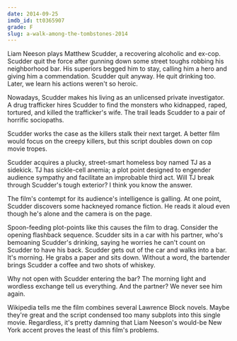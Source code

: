 ```yaml
---
date: 2014-09-25
imdb_id: tt0365907
grade: F
slug: a-walk-among-the-tombstones-2014
---
```


Liam Neeson plays Matthew Scudder, a recovering alcoholic and ex-cop. Scudder quit the force after gunning down some street toughs robbing his neighborhood bar. His superiors begged him to stay, calling him a hero and giving him a commendation. Scudder quit anyway. He quit drinking too. Later, we learn his actions weren't so heroic.

<!-- end -->

Nowadays, Scudder makes his living as an unlicensed private investigator. A drug trafficker hires Scudder to find the monsters who kidnapped, raped, tortured, and killed the trafficker's wife. The trail leads Scudder to a pair of horrific sociopaths.

Scudder works the case as the killers stalk their next target. A better film would focus on the creepy killers, but this script doubles down on cop movie tropes.

Scudder acquires a plucky, street-smart homeless boy named TJ as a sidekick. TJ has sickle-cell anemia; a plot point designed to engender audience sympathy and facilitate an improbable third act. Will TJ break through Scudder's tough exterior? I think you know the answer.

The film's contempt for its audience's intelligence is galling. At one point, Scudder discovers some hackneyed romance fiction. He reads it aloud even though he's alone and the camera is on the page.

Spoon-feeding plot-points like this causes the film to drag. Consider the opening flashback sequence. Scudder sits in a car with his partner, who's bemoaning Scudder's drinking, saying he worries he can't count on Scudder to have his back. Scudder gets out of the car and walks into a bar. It's morning. He grabs a paper and sits down. Without a word, the bartender brings Scudder a coffee and two shots of whiskey.

Why not open with Scudder entering the bar? The morning light and wordless exchange tell us everything. And the partner? We never see him again.

Wikipedia tells me the film combines several Lawrence Block novels. Maybe they're great and the script condensed too many subplots into this single movie. Regardless, it's pretty damning that Liam Neeson's would-be New York accent proves the least of this film's problems.
